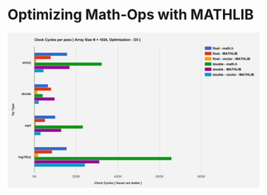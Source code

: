 # Optimizing Math-Ops with MATHLIB

![OpType Performance](https://github.com/arjun372/lcdk-guide-for-the-impatient-soul/raw/master/Optimizing%20math%20operations%20with%20MATHLIB/charts/opTypes.png)
